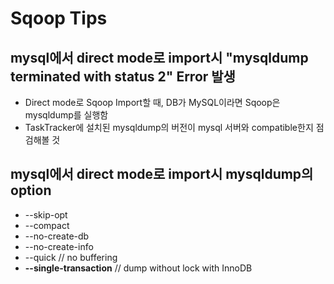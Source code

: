 # Sqoop Tips

## mysql에서 direct mode로 import시 "mysqldump terminated with status 2" Error 발생

* Direct mode로 Sqoop Import할 때, DB가 MySQL이라면 Sqoop은 mysqldump를 실행함
* TaskTracker에 설치된 mysqldump의 버전이 mysql 서버와 compatible한지 점검해볼 것

## mysql에서 direct mode로 import시 mysqldump의 option
* --skip-opt
* --compact
* --no-create-db
* --no-create-info
* --quick // no buffering
* __--single-transaction__ // dump without lock with InnoDB

